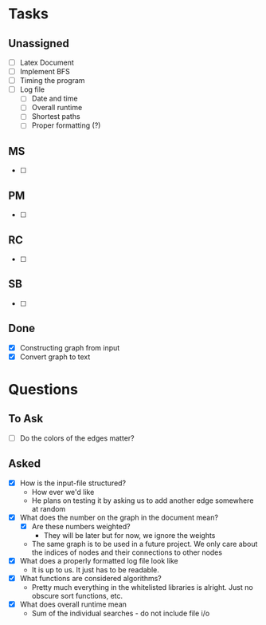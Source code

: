 # Tasks
## Unassigned
 - [ ] Latex Document
 - [ ] Implement BFS
 - [ ] Timing the program
 - [ ] Log file
   - [ ] Date and time
   - [ ] Overall runtime
   - [ ] Shortest paths
   - [ ] Proper formatting (?)

## MS
 - [ ] 

## PM
 - [ ] 

## RC
 - [ ]

## SB
 - [ ] 

## Done
 - [x] Constructing graph from input
 - [x] Convert graph to text

# Questions
## To Ask
 - [ ] Do the colors of the edges matter?

## Asked
 - [x] How is the input-file structured?
   - How ever we'd like
   - He plans on testing it by asking us to add another edge somewhere at random
 - [x] What does the number on the graph in the document mean?
   - [x] Are these numbers weighted?
       - They will be later but for now, we ignore the weights
    - The same graph is to be used in a future project. We only care about the indices of nodes and their connections to other nodes
 - [x] What does a properly formatted log file look like
    - It is up to us. It just has to be readable.
 - [x] What functions are considered algorithms?
   - Pretty much everything in the whitelisted libraries is alright. Just no obscure sort functions, etc.
 - [x] What does overall runtime mean
   - Sum of the individual searches - do not include file i/o
